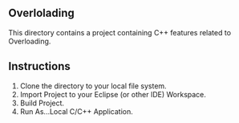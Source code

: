 ## Overlolading
This directory contains a project containing C++ features related to Overloading.

## Instructions
1. Clone the directory to your local file system.
2. Import Project to your Eclipse (or other IDE) Workspace.
3. Build Project.
4. Run As...Local C/C++ Application.
 
